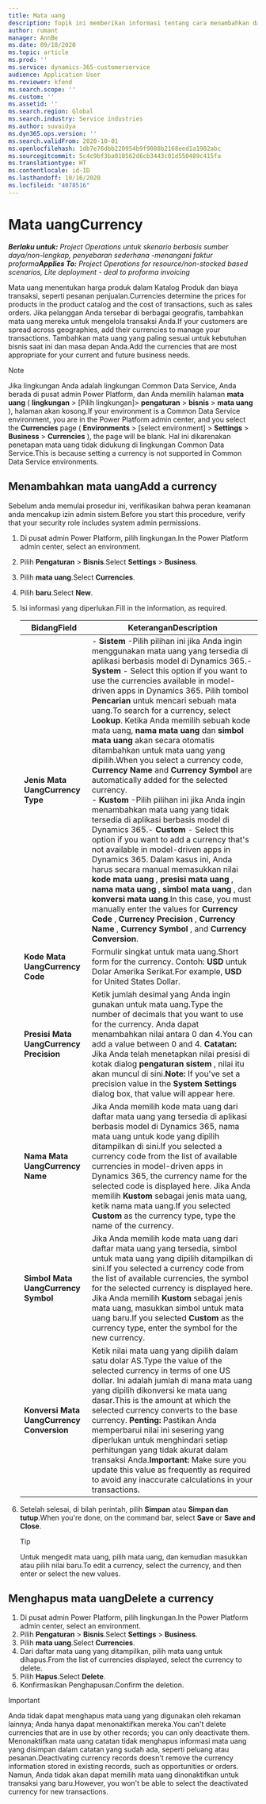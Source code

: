 ```yaml
---
title: Mata uang
description: Topik ini memberikan informasi tentang cara menambahkan dan menghapus jenis mata uang dalam Project Operations.
author: rumant
manager: AnnBe
ms.date: 09/18/2020
ms.topic: article
ms.prod: ''
ms.service: dynamics-365-customerservice
audience: Application User
ms.reviewer: kfend
ms.search.scope: ''
ms.custom: ''
ms.assetid: ''
ms.search.region: Global
ms.search.industry: Service industries
ms.author: suvaidya
ms.dyn365.ops.version: ''
ms.search.validFrom: 2020-10-01
ms.openlocfilehash: 1db7e76dbb220954b9f9088b2168eed1a1902abc
ms.sourcegitcommit: 5c4c9bf3ba018562d6cb3443c01d550489c415fa
ms.translationtype: HT
ms.contentlocale: id-ID
ms.lasthandoff: 10/16/2020
ms.locfileid: "4078516"
---
```

# <a name="currency"></a><span data-ttu-id="d4b4a-103">Mata uang</span><span class="sxs-lookup"><span data-stu-id="d4b4a-103">Currency</span></span>

<span data-ttu-id="d4b4a-104">_**Berlaku untuk:** Project Operations untuk skenario berbasis sumber daya/non-lengkap, penyebaran sederhana -menangani faktur proforma_</span><span class="sxs-lookup"><span data-stu-id="d4b4a-104">_**Applies To:** Project Operations for resource/non-stocked based scenarios, Lite deployment - deal to proforma invoicing_</span></span>

<span data-ttu-id="d4b4a-105">Mata uang menentukan harga produk dalam Katalog Produk dan biaya transaksi, seperti pesanan penjualan.</span><span class="sxs-lookup"><span data-stu-id="d4b4a-105">Currencies determine the prices for products in the product catalog and the cost of transactions, such as sales orders.</span></span> <span data-ttu-id="d4b4a-106">Jika pelanggan Anda tersebar di berbagai geografis, tambahkan mata uang mereka untuk mengelola transaksi Anda.</span><span class="sxs-lookup"><span data-stu-id="d4b4a-106">If your customers are spread across geographies, add their currencies to manage your transactions.</span></span> <span data-ttu-id="d4b4a-107">Tambahkan mata uang yang paling sesuai untuk kebutuhan bisnis saat ini dan masa depan Anda.</span><span class="sxs-lookup"><span data-stu-id="d4b4a-107">Add the currencies that are most appropriate for your current and future business needs.</span></span>  

> [!NOTE]
> <span data-ttu-id="d4b4a-108">Jika lingkungan Anda adalah lingkungan Common Data Service, Anda berada di pusat admin Power Platform, dan Anda memilih halaman **mata uang** ( **lingkungan** > [Pilih lingkungan]> **pengaturan** > **bisnis** > **mata uang** ), halaman akan kosong.</span><span class="sxs-lookup"><span data-stu-id="d4b4a-108">If your environment is a Common Data Service environment, you are in the Power Platform admin center, and you select the **Currencies** page ( **Environments** > [select environment] > **Settings** > **Business** > **Currencies** ), the page will be blank.</span></span> <span data-ttu-id="d4b4a-109">Hal ini dikarenakan penetapan mata uang tidak didukung di lingkungan Common Data Service.</span><span class="sxs-lookup"><span data-stu-id="d4b4a-109">This is because setting a currency is not supported in Common Data Service environments.</span></span>

## <a name="add-a-currency"></a><span data-ttu-id="d4b4a-110">Menambahkan mata uang</span><span class="sxs-lookup"><span data-stu-id="d4b4a-110">Add a currency</span></span>  
<span data-ttu-id="d4b4a-111">Sebelum anda memulai prosedur ini, verifikasikan bahwa peran keamanan anda mencakup izin admin sistem.</span><span class="sxs-lookup"><span data-stu-id="d4b4a-111">Before you start this procedure, verify that your security role includes system admin permissions.</span></span> 

1. <span data-ttu-id="d4b4a-112">Di pusat admin Power Platform, pilih lingkungan.</span><span class="sxs-lookup"><span data-stu-id="d4b4a-112">In the Power Platform admin center, select an environment.</span></span> 
2. <span data-ttu-id="d4b4a-113">Pilih **Pengaturan** > **Bisnis**.</span><span class="sxs-lookup"><span data-stu-id="d4b4a-113">Select **Settings** > **Business**.</span></span>
3. <span data-ttu-id="d4b4a-114">Pilih **mata uang**.</span><span class="sxs-lookup"><span data-stu-id="d4b4a-114">Select **Currencies**.</span></span>  
4. <span data-ttu-id="d4b4a-115">Pilih **baru**.</span><span class="sxs-lookup"><span data-stu-id="d4b4a-115">Select **New**.</span></span>  
5. <span data-ttu-id="d4b4a-116">Isi informasi yang diperlukan.</span><span class="sxs-lookup"><span data-stu-id="d4b4a-116">Fill in the information, as required.</span></span>  


   |          <span data-ttu-id="d4b4a-117">Bidang</span><span class="sxs-lookup"><span data-stu-id="d4b4a-117">Field</span></span>          |                                                                                                                                                                                                                                                                                                                                                                            <span data-ttu-id="d4b4a-118">Keterangan</span><span class="sxs-lookup"><span data-stu-id="d4b4a-118">Description</span></span>                                                                                                                                                                                                                                                                                                                                                                            |
   |-------------------------|-------------------------------------------------------------------------------------------------------------------------------------------------------------------------------------------------------------------------------------------------------------------------------------------------------------------------------------------------------------------------------------------------------------------------------------------------------------------------------------------------------------------------------------------------------------------------------------------------------------------------------------------------------------------------------------------------------------------------------------------------------------------|
   |    <span data-ttu-id="d4b4a-119">**Jenis Mata Uang**</span><span class="sxs-lookup"><span data-stu-id="d4b4a-119">**Currency Type**</span></span>    | <span data-ttu-id="d4b4a-120">- **Sistem** -Pilih pilihan ini jika Anda ingin menggunakan mata uang yang tersedia di aplikasi berbasis model di Dynamics 365.</span><span class="sxs-lookup"><span data-stu-id="d4b4a-120">- **System** - Select this option if you want to use the currencies available in model-driven apps in Dynamics 365.</span></span> <span data-ttu-id="d4b4a-121">Pilih tombol **Pencarian** untuk mencari sebuah mata uang.</span><span class="sxs-lookup"><span data-stu-id="d4b4a-121">To search for a currency,  select **Lookup**.</span></span> <span data-ttu-id="d4b4a-122">Ketika Anda memilih sebuah kode mata uang, **nama mata uang** dan **simbol mata uang** akan secara otomatis ditambahkan untuk mata uang yang dipilih.</span><span class="sxs-lookup"><span data-stu-id="d4b4a-122">When you select a currency code, **Currency Name** and **Currency Symbol** are automatically added for the selected currency.</span></span><br /><span data-ttu-id="d4b4a-123">- **Kustom** -Pilih pilihan ini jika Anda ingin menambahkan mata uang yang tidak tersedia di aplikasi berbasis model di Dynamics 365.</span><span class="sxs-lookup"><span data-stu-id="d4b4a-123">- **Custom** - Select this option if you want to add a currency that's not available in model-driven apps in Dynamics 365.</span></span> <span data-ttu-id="d4b4a-124">Dalam kasus ini, Anda harus secara manual memasukkan nilai **kode mata uang** , **presisi mata uang** , **nama mata uang** , **simbol mata uang** , dan **konversi mata uang**.</span><span class="sxs-lookup"><span data-stu-id="d4b4a-124">In this case, you must manually enter the values for **Currency Code** , **Currency Precision** , **Currency Name** , **Currency Symbol** , and **Currency Conversion**.</span></span> |
   |    <span data-ttu-id="d4b4a-125">**Kode Mata Uang**</span><span class="sxs-lookup"><span data-stu-id="d4b4a-125">**Currency Code**</span></span>    |                                                                                                                                                                                                                                                                                                                                            <span data-ttu-id="d4b4a-126">Formulir singkat untuk mata uang.</span><span class="sxs-lookup"><span data-stu-id="d4b4a-126">Short form for the currency.</span></span> <span data-ttu-id="d4b4a-127">Contoh: **USD** untuk Dolar Amerika Serikat.</span><span class="sxs-lookup"><span data-stu-id="d4b4a-127">For example, **USD** for United States Dollar.</span></span>                                                                                                                                                                                                                                                                                                                                            |
   | <span data-ttu-id="d4b4a-128">**Presisi Mata Uang**</span><span class="sxs-lookup"><span data-stu-id="d4b4a-128">**Currency Precision**</span></span>  |                                                                                                                                                                                  <span data-ttu-id="d4b4a-129">Ketik jumlah desimal yang Anda ingin gunakan untuk mata uang.</span><span class="sxs-lookup"><span data-stu-id="d4b4a-129">Type the number of decimals that you want to use for the currency.</span></span>  <span data-ttu-id="d4b4a-130">Anda dapat menambahkan nilai antara 0 dan 4.</span><span class="sxs-lookup"><span data-stu-id="d4b4a-130">You can add a value between 0 and 4.</span></span> <span data-ttu-id="d4b4a-131">**Catatan:**  Jika Anda telah menetapkan nilai presisi di kotak dialog **pengaturan sistem** , nilai itu akan muncul di sini.</span><span class="sxs-lookup"><span data-stu-id="d4b4a-131">**Note:**  If you've set a precision value in the **System Settings** dialog box, that value will appear here.</span></span>                                                                                                                                                                                  |
   |    <span data-ttu-id="d4b4a-132">**Nama Mata Uang**</span><span class="sxs-lookup"><span data-stu-id="d4b4a-132">**Currency Name**</span></span>    |                                                                                                                                                                                                                                         <span data-ttu-id="d4b4a-133">Jika Anda memilih kode mata uang dari daftar mata uang yang tersedia di aplikasi berbasis model di Dynamics 365, nama mata uang untuk kode yang dipilih ditampilkan di sini.</span><span class="sxs-lookup"><span data-stu-id="d4b4a-133">If you selected a currency code from the list of available currencies in model-driven apps in Dynamics 365, the currency name for the selected code is displayed here.</span></span> <span data-ttu-id="d4b4a-134">Jika Anda memilih **Kustom** sebagai jenis mata uang, ketik nama mata uang.</span><span class="sxs-lookup"><span data-stu-id="d4b4a-134">If you selected **Custom** as the currency type, type the name of the currency.</span></span>                                                                                                                                                                                                                                          |
   |   <span data-ttu-id="d4b4a-135">**Simbol Mata Uang**</span><span class="sxs-lookup"><span data-stu-id="d4b4a-135">**Currency Symbol**</span></span>   |                                                                                                                                                                                                                                                                      <span data-ttu-id="d4b4a-136">Jika Anda memilih kode mata uang dari daftar mata uang yang tersedia, simbol untuk mata uang yang dipilih ditampilkan di sini.</span><span class="sxs-lookup"><span data-stu-id="d4b4a-136">If you selected a currency code from the list of available currencies, the symbol for the selected currency is displayed here.</span></span> <span data-ttu-id="d4b4a-137">Jika Anda memilih **Kustom** sebagai jenis mata uang, masukkan simbol untuk mata uang baru.</span><span class="sxs-lookup"><span data-stu-id="d4b4a-137">If you selected **Custom** as the currency type, enter the symbol for the new currency.</span></span>                                                                                                                                                                                                                                                                       |
   | <span data-ttu-id="d4b4a-138">**Konversi Mata Uang**</span><span class="sxs-lookup"><span data-stu-id="d4b4a-138">**Currency Conversion**</span></span> |                                                                                                                                                                                                                                     <span data-ttu-id="d4b4a-139">Ketik nilai mata uang yang dipilih dalam satu dolar AS.</span><span class="sxs-lookup"><span data-stu-id="d4b4a-139">Type the value of the selected currency in terms of one US dollar.</span></span> <span data-ttu-id="d4b4a-140">Ini adalah jumlah di mana mata uang yang dipilih dikonversi ke mata uang dasar.</span><span class="sxs-lookup"><span data-stu-id="d4b4a-140">This is the amount at which the selected currency converts to the base currency.</span></span> <span data-ttu-id="d4b4a-141">**Penting:**  Pastikan Anda memperbarui nilai ini sesering yang diperlukan untuk menghindari setiap perhitungan yang tidak akurat dalam transaksi Anda.</span><span class="sxs-lookup"><span data-stu-id="d4b4a-141">**Important:**  Make sure you update this value as frequently as required to avoid any inaccurate calculations in your transactions.</span></span>                                                                                                                                                                                                                                      |


6. <span data-ttu-id="d4b4a-142">Setelah selesai, di bilah perintah, pilih **Simpan** atau **Simpan dan tutup**.</span><span class="sxs-lookup"><span data-stu-id="d4b4a-142">When you're done, on the command bar, select **Save** or **Save and Close**.</span></span>  

   > [!TIP]
   >  <span data-ttu-id="d4b4a-143">Untuk mengedit mata uang, pilih mata uang, dan kemudian masukkan atau pilih nilai baru.</span><span class="sxs-lookup"><span data-stu-id="d4b4a-143">To edit a currency, select the currency, and then enter or select the new values.</span></span>  

## <a name="delete-a-currency"></a><span data-ttu-id="d4b4a-144">Menghapus mata uang</span><span class="sxs-lookup"><span data-stu-id="d4b4a-144">Delete a currency</span></span>  

1. <span data-ttu-id="d4b4a-145">Di pusat admin Power Platform, pilih lingkungan.</span><span class="sxs-lookup"><span data-stu-id="d4b4a-145">In the Power Platform admin center, select an environment.</span></span> 
2. <span data-ttu-id="d4b4a-146">Pilih **Pengaturan** > **Bisnis**.</span><span class="sxs-lookup"><span data-stu-id="d4b4a-146">Select **Settings** > **Business**.</span></span>
3. <span data-ttu-id="d4b4a-147">Pilih **mata uang**.</span><span class="sxs-lookup"><span data-stu-id="d4b4a-147">Select **Currencies**.</span></span>  
4. <span data-ttu-id="d4b4a-148">Dari daftar mata uang yang ditampilkan, pilih mata uang untuk dihapus.</span><span class="sxs-lookup"><span data-stu-id="d4b4a-148">From the list of currencies displayed, select the currency to delete.</span></span>  
5. <span data-ttu-id="d4b4a-149">Pilih **Hapus**.</span><span class="sxs-lookup"><span data-stu-id="d4b4a-149">Select **Delete**.</span></span>  
6. <span data-ttu-id="d4b4a-150">Konfirmasikan Penghapusan.</span><span class="sxs-lookup"><span data-stu-id="d4b4a-150">Confirm the deletion.</span></span>  

> [!IMPORTANT]
>  <span data-ttu-id="d4b4a-151">Anda tidak dapat menghapus mata uang yang digunakan oleh rekaman lainnya; Anda hanya dapat menonaktifkan mereka.</span><span class="sxs-lookup"><span data-stu-id="d4b4a-151">You can't delete currencies that are in use by other records; you can only deactivate them.</span></span> <span data-ttu-id="d4b4a-152">Menonaktifkan mata uang catatan tidak menghapus informasi mata uang yang disimpan dalam catatan yang sudah ada, seperti peluang atau pesanan.</span><span class="sxs-lookup"><span data-stu-id="d4b4a-152">Deactivating currency records doesn't remove the currency information stored in existing records, such as opportunities or orders.</span></span> <span data-ttu-id="d4b4a-153">Namun, Anda tidak akan dapat memilih mata uang dinonaktifkan untuk transaksi yang baru.</span><span class="sxs-lookup"><span data-stu-id="d4b4a-153">However, you won't be able to select the deactivated currency for new transactions.</span></span>  
